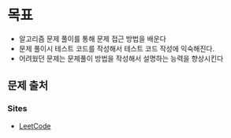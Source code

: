 # 목표
* 알고리즘 문제 풀이를 통해 문제 접근 방법을 배운다
* 문제 풀이시 테스트 코드를 작성해서 테스트 코드 작성에 익숙해진다.
* 어려웠던 문제는 문제풀이 방법을 작성해서 설명하는 능력을 향상시킨다

## 문제 출처

### Sites
- [LeetCode](https://leetcode.com/)